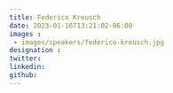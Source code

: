 ```yaml
---
title: Federico Kreusch
date: 2023-01-16T13:21:02-06:00
images : 
 - images/speakers/federico-kreusch.jpg
designation : 
twitter: 
linkedin: 
github: 
---
```


